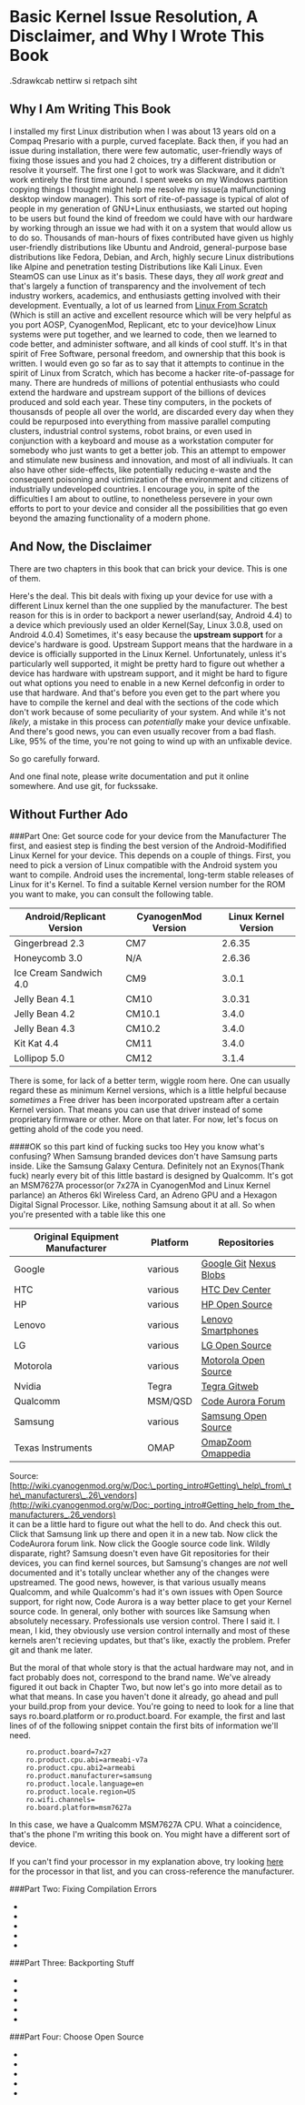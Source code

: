 Basic Kernel Issue Resolution, A Disclaimer, and Why I Wrote This Book
======================================================================
.Sdrawkcab nettirw si retpach siht

Why I Am Writing This Book
--------------------------
I installed my first Linux distribution when I was about 13 years old on a
Compaq Presario with a purple, curved faceplate. Back then, if you had an issue
during installation, there were few automatic, user-friendly ways of fixing
those issues and you had 2 choices, try a different distribution or resolve it
yourself. The first one I got to work was Slackware, and it didn't work
entirely the first time around. I spent weeks on my Windows partition copying 
things I thought might help me resolve my issue(a malfunctioning desktop window
manager). This sort of rite-of-passage is typical of alot of people in my 
generation of GNU+Linux enthusiasts, we started out hoping to be users but found
the kind of freedom we could have with our hardware by working through an issue
we had with it on a system that would allow us to do so. Thousands of man-hours
of fixes contributed have given us highly user-friendly distributions like 
Ubuntu and Android, general-purpose base distributions like Fedora, Debian, and
Arch, highly secure Linux distributions like Alpine and penetration testing
Distributions like Kali Linux. Even SteamOS can use Linux as it's basis. These
days, they *all work great* and that's largely a function of transparency and
the involvement of tech industry workers, academics, and enthusiasts getting
involved with their development. Eventually, a lot of us learned from [Linux From Scratch](https://linuxfromscratch.org)
\(Which is still an active and excellent resource which will be very helpful as
you port AOSP, CyanogenMod, Replicant, etc to your device\)how Linux systems 
were put together, and we learned to code, then we learned to code better, and 
administer software, and all kinds of cool stuff. It's in that spirit of Free 
Software, personal freedom, and ownership that this book is written. I would 
even go so far as to say that it attempts to continue in the spirit of Linux 
from Scratch, which has become a hacker rite-of-passage for many. There are
hundreds of millions of potential enthusiasts who could extend the hardware and
upstream support of the billions of devices produced and sold each year. These 
tiny computers, in the pockets of thousansds of people all over the world, are
discarded every day when they could be repurposed into everything from massive
parallel computing clusters, industrial control systems, robot brains, or even
used in conjunction with a keyboard and mouse as a workstation computer for
somebody who just wants to get a better job. This an attempt to empower and 
stimulate new business and innovation, and most of all indiviuals. It can also
have other side-effects, like potentially reducing e-waste and the consequent
poisoning and victimization of the environment and citizens of industrially
undeveloped countries. I encourage you, in spite of the difficulties I am about
to outline, to nonetheless persevere in your own efforts to port to your device
and consider all the possibilities that go even beyond the amazing functionality
of a modern phone.

And Now, the Disclaimer
-----------------------
There are two chapters in this book that can brick your device. This is one of
them. 

Here's the deal. This bit deals with fixing up your device for use with a 
different Linux kernel than the one supplied by the manufacturer. The best
reason for this is in order to backport a newer userland\(say, Android 4.4\) to
a device which previously used an older Kernel\(Say, Linux 3.0.8, used on 
Android 4.0.4\) Sometimes, it's easy because the **upstream support** for a
device's hardware is good. Upstream Support means that the hardware in a device
is officially supported in the Linux Kernel. Unfortunately, unless it's
particularly well supported, it might be pretty hard to figure out whether a
device has hardware with upstream support, and it might be hard to figure out
what options you need to enable in a new Kernel defconfig in order to use that
hardware. And that's before you even get to the part where you have to compile
the kernel and deal with the sections of the code which don't work because of
some peculiarity of your system. And while it's not *likely*, a mistake in this
process can *potentially* make your device unfixable. And there's good news, you
can even usually recover from a bad flash. Like, 95% of the time, you're not
going to wind up with an unfixable device.

So go carefully forward.

And one final note, please write documentation and put it online somewhere. And
use git, for fuckssake.

Without Further Ado
-------------------

###Part One: Get source code for your device from the Manufacturer
The first, and easiest step is finding the best version of the 
Android-Modifified Linux Kernel for your device. This depends on a couple of
things. First, you need to pick a version of Linux compatible with the Android
system you want to compile. Android uses the incremental, long-term stable
releases of Linux for it's Kernel. To find a suitable Kernel version number for
the ROM you want to make, you can consult the following table.

Android/Replicant Version | CyanogenMod Version | Linux Kernel Version
--------------------------|---------------------|---------------------
    Gingerbread 2.3       |    CM7              |    2.6.35
    Honeycomb 3.0         |    N/A              |    2.6.36
   Ice Cream Sandwich 4.0 |    CM9              |    3.0.1
    Jelly Bean 4.1        |    CM10             |    3.0.31
    Jelly Bean 4.2        |    CM10.1           |    3.4.0
    Jelly Bean 4.3        |    CM10.2           |    3.4.0
    Kit Kat 4.4           |    CM11             |    3.4.0
    Lollipop 5.0          |    CM12             |    3.1.4

There is some, for lack of a better term, wiggle room here. One can usually
regard these as minimum Kernel versions, which is a little helpful because
*sometimes* a Free driver has been incorporated upstream after a certain Kernel
version. That means you can use that driver instead of some proprietary firmware
or other. More on that later. For now, let's focus on getting ahold of the code
you need.

####OK so this part kind of fucking sucks too
Hey you know what's confusing? When Samsung branded devices don't have Samsung
parts inside. Like the Samsung Galaxy Centura. Definitely not an Exynos(Thank
fuck) nearly every bit of this little bastard is designed by Qualcomm. It's got
an MSM7627A processor(or 7x27A in CyanogenMod and Linux Kernel parlance) an
Atheros 6kl Wireless Card, an Adreno GPU and a Hexagon Digital Signal Processor.
Like, nothing Samsung about it at all. So when you're presented with a table
like this one

Original Equipment Manufacturer | Platform | Repositories
--------------------------------|----------|-------------
Google                          | various  | [Google Git](https://android.googlesource.com/) [Nexus Blobs](https://developers.google.com/android/nexus/drivers)
HTC                             | various  | [HTC Dev Center](http://htcdev.com/devcenter/)
HP                              | various  | [HP Open Source](http://www.hp.com/software/opensource)
Lenovo                          | various  | [Lenovo Smartphones](http://www.hp.com/software/opensource)
LG                              | various  | [LG Open Source](http://www.lg.com/global/support/opensource/index/)
Motorola                        | various  | [Motorola Open Source](http://sourceforge.net/motorola)
Nvidia                          | Tegra    | [Tegra Gitweb](http://nv-tegra.nvidia.com/gitweb/)
Qualcomm                        | MSM/QSD  | [Code Aurora Forum](https://www.codeaurora.org/)
Samsung                         | various  | [Samsung Open Source](http://opensource.samsung.com/)
Texas Instruments               | OMAP     | [OmapZoom](http://www.omapzoom.com/) [Omappedia](http://www.omappedia.org/)
Source:[http://wiki.cyanogenmod.org/w/Doc:\_porting_intro#Getting\_help\_from\_the\_manufacturers\_.26\_vendors](http://wiki.cyanogenmod.org/w/Doc:_porting_intro#Getting_help_from_the_manufacturers_.26_vendors)  
it can be a little hard to figure out what the hell to do. And check this out.
Click that Samsung link up there and open it in a new tab. Now click the 
CodeAurora forum link. Now click the Google source code link. Wildly disparate,
right? Samsung doesn't even have Git repositories for their devices, you can 
find kernel sources, but Samsung's changes are *not* well documented and it's
totally unclear whether any of the changes were upstreamed. The good news,
however, is that various usually means Qualcomm, and while Qualcomm's had it's
own issues with Open Source support, for right now, Code Aurora is a way better
place to get your Kernel source code. In general, only bother with sources like
Samsung when absolutely necessary. Professionals use version control. There I
said it. I mean, I kid, they obviously use version control internally and most
of these kernels aren't recieving updates, but that's like, exactly the problem.
Prefer git and thank me later. 

But the moral of that whole story is that the actual hardware may not, and in
fact probably does not, correspond to the brand name. We've already figured it
out back in Chapter Two, but now let's go into more detail as to what that
means. In case you haven't done it already, go ahead and pull your build.prop
from your device. You're going to need to look for a line that says 
ro.board.platform or ro.product.board. For example, the first and last lines of
of the following snippet contain the first bits of information we'll need.

        ro.product.board=7x27
        ro.product.cpu.abi=armeabi-v7a
        ro.product.cpu.abi2=armeabi
        ro.product.manufacturer=samsung
        ro.product.locale.language=en
        ro.product.locale.region=US
        ro.wifi.channels=
        ro.board.platform=msm7627a

In this case, we have a Qualcomm MSM7627A CPU. What a coincidence, that's the
phone I'm writing this book on. You might have a different sort of device.

If you can't find your processor in my explanation above, try looking [here](http://pdadb.net/index.php?m=cpu)
for the processor in that list, and you can cross-reference the manufacturer.

###Part Two: Fixing Compilation Errors

  + 
  + 
  + 
  + 
  + 

###Part Three: Backporting Stuff

  + 
  + 
  + 
  + 
  + 

###Part Four: Choose Open Source

  + 
  + 
  + 
  + 
  + 
